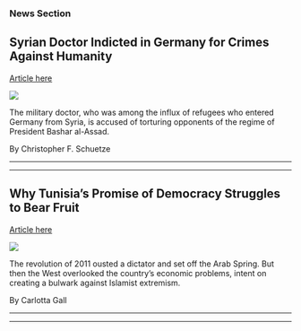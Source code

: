 ### News Section 
Syrian Doctor Indicted in Germany for Crimes Against Humanity
-------------------------------------------------------------

[Article here](https://www.nytimes.com/2021/07/28/world/europe/syria-doctor-indicted-germany.html)

[![](https://static01.nyt.com/images/2021/07/28/world/28Germany-Syria/28Germany-Syria-superJumbo.jpg)](https://www.nytimes.com/2021/07/28/world/europe/syria-doctor-indicted-germany.html)

The military doctor, who was among the influx of refugees who entered Germany from Syria, is accused of torturing opponents of the regime of President Bashar al-Assad.

By Christopher F. Schuetze

* * *

* * *

Why Tunisia’s Promise of Democracy Struggles to Bear Fruit
----------------------------------------------------------

[Article here](https://www.nytimes.com/2021/07/28/world/africa/tunisia-revolution-democracy.html)

[![](https://static01.nyt.com/images/2021/07/28/world/28tunisia-us/merlin_41620597_10b72e9c-a1d5-4ba9-b55b-4c72dd4fc9f4-superJumbo.jpg)](https://www.nytimes.com/2021/07/28/world/africa/tunisia-revolution-democracy.html)

The revolution of 2011 ousted a dictator and set off the Arab Spring. But then the West overlooked the country’s economic problems, intent on creating a bulwark against Islamist extremism.

By Carlotta Gall

* * *

* * *
